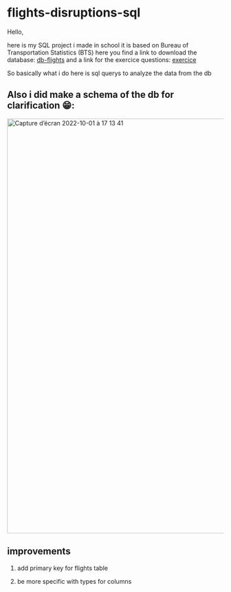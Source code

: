 # flights-disruptions-sql
Hello,

here is my SQL project i made in school it is based on Bureau of Transportation Statistics (BTS)
here you find a link to download the database: <a href="https://drive.google.com/file/d/1NBqcdW778CqDBfTk35EfxUV1_W2mhJi2/view?usp=sharing">db-flights</a>
and a link for the exercice questions: <a href="https://github.com/fawzibazari/flights-disruptions-sql/blob/main/ProjetTraficAerien.docx
">exercice</a>
<br>

So basically what i do here is sql querys to analyze the data from the db

## Also i did make a schema of the db for clarification 😁:

<img width="963" alt="Capture d’écran 2022-10-01 à 17 13 41" src="https://user-images.githubusercontent.com/67472505/193416075-fff9387e-8816-4f8b-bef3-c5e05ac25d3b.png">


## improvements

1. add primary key for flights table

2. be more specific with types for columns
